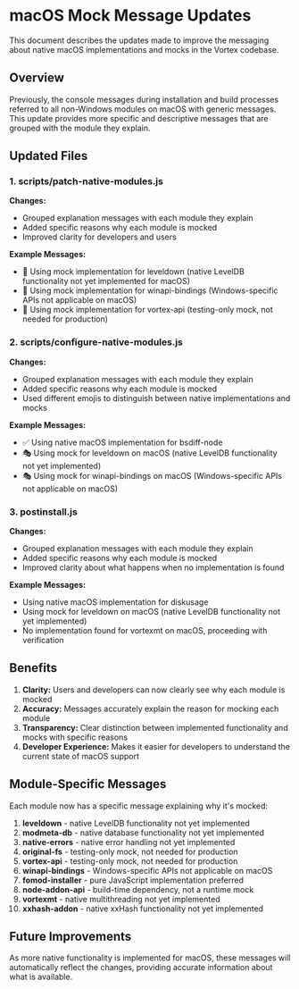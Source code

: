 # macOS Mock Message Updates

This document describes the updates made to improve the messaging about native macOS implementations and mocks in the Vortex codebase.

## Overview

Previously, the console messages during installation and build processes referred to all non-Windows modules on macOS with generic messages. This update provides more specific and descriptive messages that are grouped with the module they explain.

## Updated Files

### 1. scripts/patch-native-modules.js

**Changes:**
- Grouped explanation messages with each module they explain
- Added specific reasons why each module is mocked
- Improved clarity for developers and users

**Example Messages:**
- 🔧 Using mock implementation for leveldown (native LevelDB functionality not yet implemented for macOS)
- 🔧 Using mock implementation for winapi-bindings (Windows-specific APIs not applicable on macOS)
- 🔧 Using mock implementation for vortex-api (testing-only mock, not needed for production)

### 2. scripts/configure-native-modules.js

**Changes:**
- Grouped explanation messages with each module they explain
- Added specific reasons why each module is mocked
- Used different emojis to distinguish between native implementations and mocks

**Example Messages:**
- ✅ Using native macOS implementation for bsdiff-node
- 🎭 Using mock for leveldown on macOS (native LevelDB functionality not yet implemented)
- 🎭 Using mock for winapi-bindings on macOS (Windows-specific APIs not applicable on macOS)

### 3. postinstall.js

**Changes:**
- Grouped explanation messages with each module they explain
- Added specific reasons why each module is mocked
- Improved clarity about what happens when no implementation is found

**Example Messages:**
- Using native macOS implementation for diskusage
- Using mock for leveldown on macOS (native LevelDB functionality not yet implemented)
- No implementation found for vortexmt on macOS, proceeding with verification

## Benefits

1. **Clarity:** Users and developers can now clearly see why each module is mocked
2. **Accuracy:** Messages accurately explain the reason for mocking each module
3. **Transparency:** Clear distinction between implemented functionality and mocks with specific reasons
4. **Developer Experience:** Makes it easier for developers to understand the current state of macOS support

## Module-Specific Messages

Each module now has a specific message explaining why it's mocked:

1. **leveldown** - native LevelDB functionality not yet implemented
2. **modmeta-db** - native database functionality not yet implemented
3. **native-errors** - native error handling not yet implemented
4. **original-fs** - testing-only mock, not needed for production
5. **vortex-api** - testing-only mock, not needed for production
6. **winapi-bindings** - Windows-specific APIs not applicable on macOS
7. **fomod-installer** - pure JavaScript implementation preferred
8. **node-addon-api** - build-time dependency, not a runtime mock
9. **vortexmt** - native multithreading not yet implemented
10. **xxhash-addon** - native xxHash functionality not yet implemented

## Future Improvements

As more native functionality is implemented for macOS, these messages will automatically reflect the changes, providing accurate information about what is available.